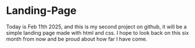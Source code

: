 # Landing-Page
Today is Feb 11th 2025, and this is my second project on github, it will be a simple landing page made with html and css.
I hope to look back on this six month from now and be proud about how far I have come.
